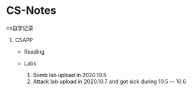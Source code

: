 # CS-Notes
 cs自学记录

1. CSAPP
	+ Reading


	+ Labs
		1. Bomb lab upload in 2020.10.5
		2. Attack lab upload in 2020.10.7 and got sick during 10.5 -- 10.6
